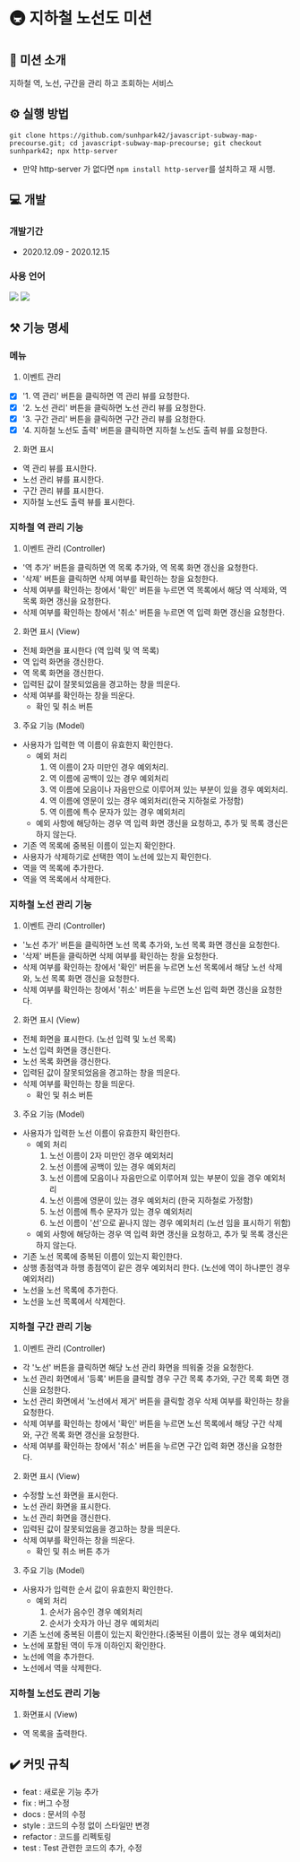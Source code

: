 # 🚇 지하철 노선도 미션

## 📄 미션 소개
지하철 역, 노선, 구간을 관리 하고 조회하는 서비스

## ⚙️ 실행 방법
```
git clone https://github.com/sunhpark42/javascript-subway-map-precourse.git; cd javascript-subway-map-precourse; git checkout sunhpark42; npx http-server
```
* 만약 http-server 가 없다면 `npm install http-server`를 설치하고 재 시행.

## 💻 개발
### 개발기간
  * 2020.12.09 - 2020.12.15
### 사용 언어
<p align="left">
  <img src="https://img.shields.io/badge/html-HTML5-orange?logo=HTML5"/>
  <img src="https://img.shields.io/badge/javascript-ES6+-yellow?logo=javascript"/>
</p>

## ⚒ 기능 명세
### 메뉴
1. 이벤트 관리
  - [x] '1. 역 관리' 버튼을 클릭하면 역 관리 뷰를 요청한다.
  - [x] '2. 노선 관리' 버튼을 클릭하면 노선 관리 뷰를 요청한다.
  - [x] '3. 구간 관리' 버튼을 클릭하면 구간 관리 뷰를 요청한다.
  - [x] '4. 지하철 노선도 출력' 버튼을 클릭하면 지하철 노선도 출력 뷰를 요청한다.
2. 화면 표시
  - 역 관리 뷰를 표시한다.
  - 노선 관리 뷰를 표시한다.
  - 구간 관리 뷰를 표시한다.
  - 지하철 노선도 출력 뷰를 표시한다.

### 지하철 역 관리 기능
1. 이벤트 관리 (Controller)
  - '역 추가' 버튼을 클릭하면 역 목록 추가와, 역 목록 화면 갱신을 요청한다.
  - '삭제' 버튼을 클릭하면 삭제 여부를 확인하는 창을 요청한다.
  - 삭제 여부를 확인하는 창에서 '확인' 버튼을 누르면 역 목록에서 해당 역 삭제와, 역 목록 화면 갱신을 요청한다. 
  - 삭제 여부를 확인하는 창에서 '취소' 버튼을 누르면 역 입력 화면 갱신을 요청한다.
2. 화면 표시 (View)
  - 전체 화면을 표시한다 (역 입력 및 역 목록)
  - 역 입력 화면을 갱신한다.
  - 역 목록 화면을 갱신한다.
  - 입력된 값이 잘못되었음을 경고하는 창을 띄운다.
  - 삭제 여부를 확인하는 창을 띄운다.
    - 확인 및 취소 버튼
3. 주요 기능 (Model)
  - 사용자가 입력한 역 이름이 유효한지 확인한다.
    - 예외 처리
      1. 역 이름이 2자 미만인 경우 예외처리.
      2. 역 이름에 공백이 있는 경우 예외처리
      3. 역 이름에 모음이나 자음만으로 이루어져 있는 부분이 있을 경우 예외처리.
      4. 역 이름에 영문이 있는 경우 예외처리(한국 지하철로 가정함)
      5. 역 이름에 특수 문자가 있는 경우 예외처리
    - 예외 사항에 해당하는 경우 역 입력 화면 갱신을 요청하고, 추가 및 목록 갱신은 하지 않는다.
  - 기존 역 목록에 중복된 이름이 있는지 확인한다.
  - 사용자가 삭제하기로 선택한 역이 노선에 있는지 확인한다.
  - 역을 역 목록에 추가한다.
  - 역을 역 목록에서 삭제한다.

### 지하철 노선 관리 기능
1. 이벤트 관리 (Controller)
  * '노선 추가' 버튼을 클릭하면 노선 목록 추가와, 노선 목록 화면 갱신을 요청한다.
  * '삭제' 버튼을 클릭하면 삭제 여부를 확인하는 창을 요청한다.
  * 삭제 여부를 확인하는 창에서 '확인' 버튼을 누르면 노선 목록에서 해당 노선 삭제와, 노선 목록 화면 갱신을 요청한다. 
  * 삭제 여부를 확인하는 창에서 '취소' 버튼을 누르면 노선 입력 화면 갱신을 요청한다.
2. 화면 표시 (View)
  * 전체 화면을 표시한다. (노선 입력 및 노선 목록)
  * 노선 입력 화면을 갱신한다.
  * 노선 목록 화면을 갱신한다.
  * 입력된 값이 잘못되었음을 경고하는 창을 띄운다.
  * 삭제 여부를 확인하는 창을 띄운다.
    * 확인 및 취소 버튼
3. 주요 기능 (Model)
  * 사용자가 입력한 노선 이름이 유효한지 확인한다.
    * 예외 처리
      1. 노선 이름이 2자 미만인 경우 예외처리
      2. 노선 이름에 공백이 있는 경우 예외처리
      3. 노선 이름에 모음이나 자음만으로 이루어져 있는 부분이 있을 경우 예외처리
      4. 노선 이름에 영문이 있는 경우 예외처리 (한국 지하철로 가정함)
      5. 노선 이름에 특수 문자가 있는 경우 예외처리
      6. 노선 이름이 '선'으로 끝나지 않는 경우 예외처리 (노선 임을 표시하기 위함)
    * 예외 사항에 해당하는 경우 역 입력 화면 갱신을 요청하고, 추가 및 목록 갱신은 하지 않는다.
  * 기존 노선 목록에 중복된 이름이 있는지 확인한다.
  * 상행 종점역과 하행 종점역이 같은 경우 예외처리 한다. (노선에 역이 하나뿐인 경우 예외처리)
  * 노선을 노선 목록에 추가한다.
  * 노선을 노선 목록에서 삭제한다.

### 지하철 구간 관리 기능
1. 이벤트 관리 (Controller)
  * 각 '노선' 버튼을 클릭하면 해당 노선 관리 화면을 띄워줄 것을 요청한다.
  * 노선 관리 화면에서 '등록' 버튼을 클릭할 경우 구간 목록 추가와, 구간 목록 화면 갱신을 요청한다.
  * 노선 관리 화면에서 '노선에서 제거' 버튼을 클릭할 경우 삭제 여부를 확인하는 창을 요청한다.
  * 삭제 여부를 확인하는 창에서 '확인' 버튼을 누르면 노선 목록에서 해당 구간 삭제와, 구간 목록 화면 갱신을 요청한다.
  * 삭제 여부를 확인하는 창에서 '취소' 버튼을 누르면 구간 입력 화면 갱신을 요청한다.
2. 화면 표시 (View)
  * 수정할 노선 화면을 표시한다.
  * 노선 관리 화면을 표시한다.
  * 노선 관리 화면을 갱신한다.
  * 입력된 값이 잘못되었음을 경고하는 창을 띄운다.
  * 삭제 여부를 확인하는 창을 띄운다.
    * 확인 및 취소 버튼 추가
3. 주요 기능 (Model)
  * 사용자가 입력한 순서 값이 유효한지 확인한다.
    * 예외 처리
      1. 순서가 음수인 경우 예외처리
      2. 순서가 숫자가 아닌 경우 예외처리
  * 기존 노선에 중복된 이름이 있는지 확인한다.(중복된 이름이 있는 경우 예외처리)
  * 노선에 포함된 역이 두개 이하인지 확인한다.
  * 노선에 역을 추가한다.
  * 노선에서 역을 삭제한다.

### 지하철 노선도 관리 기능
1. 화면표시 (View)
  * 역 목록을 출력한다.

## ✔️ 커밋 규칙
* feat : 새로운 기능 추가
* fix : 버그 수정
* docs : 문서의 수정
* style : 코드의 수정 없이 스타일만 변경
* refactor : 코드를 리펙토링
* test : Test 관련한 코드의 추가, 수정